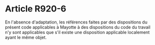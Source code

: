 # Article R920-6

En l'absence d'adaptation, les références faites par des dispositions du présent code applicables à Mayotte à des dispositions du code du travail n'y sont applicables que s'il existe une disposition applicable localement ayant le même objet.
